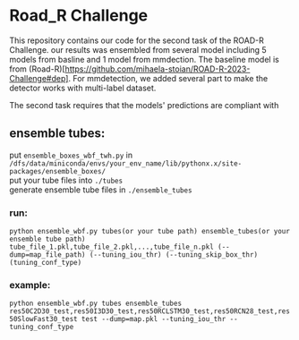 # Road_R Challenge
This repository contains our code for the second task of the ROAD-R Challenge.
our results was ensembled from several model including 5 models from basline and 1 model from mmdection.
The baseline model is from (Road-R)[https://github.com/mihaela-stoian/ROAD-R-2023-Challenge#dep].
For mmdetection, we added several part to make the detector works with multi-label dataset.


The second task requires that the models' predictions are compliant with 
## ensemble tubes:
put ```ensemble_boxes_wbf_twh.py``` in ```/dfs/data/miniconda/envs/your_env_name/lib/pythonx.x/site-packages/ensemble_boxes/``` <br>
put your tube files into ```./tubes``` <br>
generate ensemble tube files in ```./ensemble_tubes```
### run:
```python ensemble_wbf.py tubes(or your tube path) ensemble_tubes(or your ensemble tube path) tube_file_1.pkl,tube_file_2.pkl,...,tube_file_n.pkl (--dump=map_file_path) (--tuning_iou_thr) (--tuning_skip_box_thr) (tuning_conf_type)```
### example:
```python ensemble_wbf.py tubes ensemble_tubes res50C2D30_test,res50I3D30_test,res50RCLSTM30_test,res50RCN28_test,res50SlowFast30_test test --dump=map.pkl --tuning_iou_thr --tuning_conf_type```

